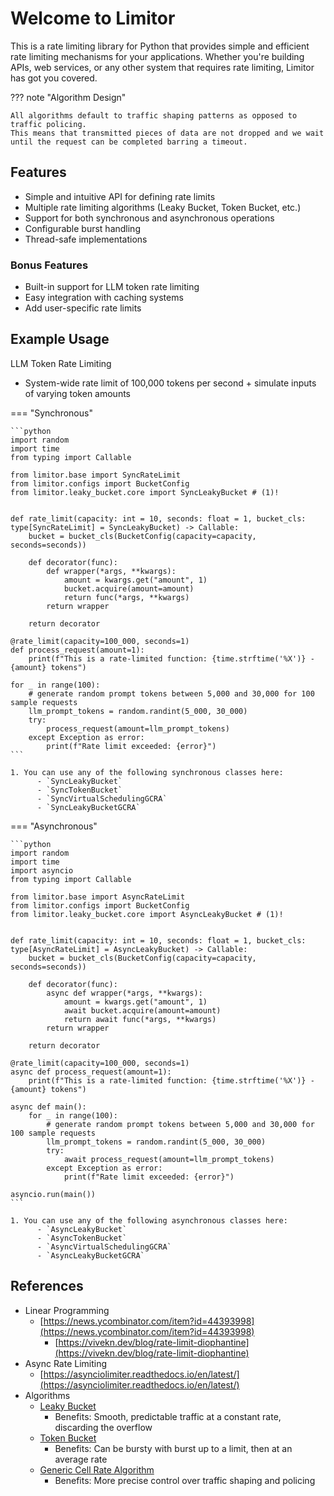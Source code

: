 # Welcome to Limitor

This is a rate limiting library for Python that provides simple and efficient rate limiting mechanisms for your applications. 
Whether you're building APIs, web services, or any other system that requires rate limiting, Limitor has got you covered.

??? note "Algorithm Design"

    All algorithms default to traffic shaping patterns as opposed to traffic policing. 
    This means that transmitted pieces of data are not dropped and we wait until the request can be completed barring a timeout.

## Features

- Simple and intuitive API for defining rate limits
- Multiple rate limiting algorithms (Leaky Bucket, Token Bucket, etc.)
- Support for both synchronous and asynchronous operations
- Configurable burst handling
- Thread-safe implementations

### Bonus Features

- Built-in support for LLM token rate limiting
- Easy integration with caching systems
- Add user-specific rate limits


## Example Usage

LLM Token Rate Limiting

- System-wide rate limit of 100,000 tokens per second + simulate inputs of varying token amounts 

=== "Synchronous"

    ```python
    import random
    import time
    from typing import Callable
    
    from limitor.base import SyncRateLimit
    from limitor.configs import BucketConfig
    from limitor.leaky_bucket.core import SyncLeakyBucket # (1)!
    
    
    def rate_limit(capacity: int = 10, seconds: float = 1, bucket_cls: type[SyncRateLimit] = SyncLeakyBucket) -> Callable:
        bucket = bucket_cls(BucketConfig(capacity=capacity, seconds=seconds))
    
        def decorator(func):
            def wrapper(*args, **kwargs):
                amount = kwargs.get("amount", 1)
                bucket.acquire(amount=amount)
                return func(*args, **kwargs)
            return wrapper
    
        return decorator
    
    @rate_limit(capacity=100_000, seconds=1)
    def process_request(amount=1):
        print(f"This is a rate-limited function: {time.strftime('%X')} - {amount} tokens")
    
    for _ in range(100):
        # generate random prompt tokens between 5,000 and 30,000 for 100 sample requests
        llm_prompt_tokens = random.randint(5_000, 30_000)
        try:
            process_request(amount=llm_prompt_tokens)
        except Exception as error:
            print(f"Rate limit exceeded: {error}")
    ```

    1. You can use any of the following synchronous classes here:
          - `SyncLeakyBucket`
          - `SyncTokenBucket`
          - `SyncVirtualSchedulingGCRA`
          - `SyncLeakyBucketGCRA`

=== "Asynchronous"

    ```python
    import random
    import time
    import asyncio
    from typing import Callable
    
    from limitor.base import AsyncRateLimit
    from limitor.configs import BucketConfig
    from limitor.leaky_bucket.core import AsyncLeakyBucket # (1)!
    
    
    def rate_limit(capacity: int = 10, seconds: float = 1, bucket_cls: type[AsyncRateLimit] = AsyncLeakyBucket) -> Callable:
        bucket = bucket_cls(BucketConfig(capacity=capacity, seconds=seconds))
    
        def decorator(func):
            async def wrapper(*args, **kwargs):
                amount = kwargs.get("amount", 1)
                await bucket.acquire(amount=amount)
                return await func(*args, **kwargs)
            return wrapper
    
        return decorator
    
    @rate_limit(capacity=100_000, seconds=1)
    async def process_request(amount=1):
        print(f"This is a rate-limited function: {time.strftime('%X')} - {amount} tokens")
    
    async def main():
        for _ in range(100):
            # generate random prompt tokens between 5,000 and 30,000 for 100 sample requests
            llm_prompt_tokens = random.randint(5_000, 30_000)
            try:
                await process_request(amount=llm_prompt_tokens)
            except Exception as error:
                print(f"Rate limit exceeded: {error}")
    
    asyncio.run(main())
    ```

    1. You can use any of the following asynchronous classes here:
          - `AsyncLeakyBucket`
          - `AsyncTokenBucket`
          - `AsyncVirtualSchedulingGCRA`
          - `AsyncLeakyBucketGCRA`

## References

- Linear Programming
    - [https://news.ycombinator.com/item?id=44393998](https://news.ycombinator.com/item?id=44393998)
      - [https://vivekn.dev/blog/rate-limit-diophantine](https://vivekn.dev/blog/rate-limit-diophantine)
- Async Rate Limiting
    - [https://asynciolimiter.readthedocs.io/en/latest/](https://asynciolimiter.readthedocs.io/en/latest/)
- Algorithms
    - [Leaky Bucket](https://en.wikipedia.org/wiki/Leaky_bucket)
        - Benefits: Smooth, predictable traffic at a constant rate, discarding the overflow
    - [Token Bucket](https://en.wikipedia.org/wiki/Token_bucket)
        - Benefits: Can be bursty with burst up to a limit, then at an average rate
    - [Generic Cell Rate Algorithm](https://en.wikipedia.org/wiki/Generic_cell_rate_algorithm)
        - Benefits: More precise control over traffic shaping and policing
